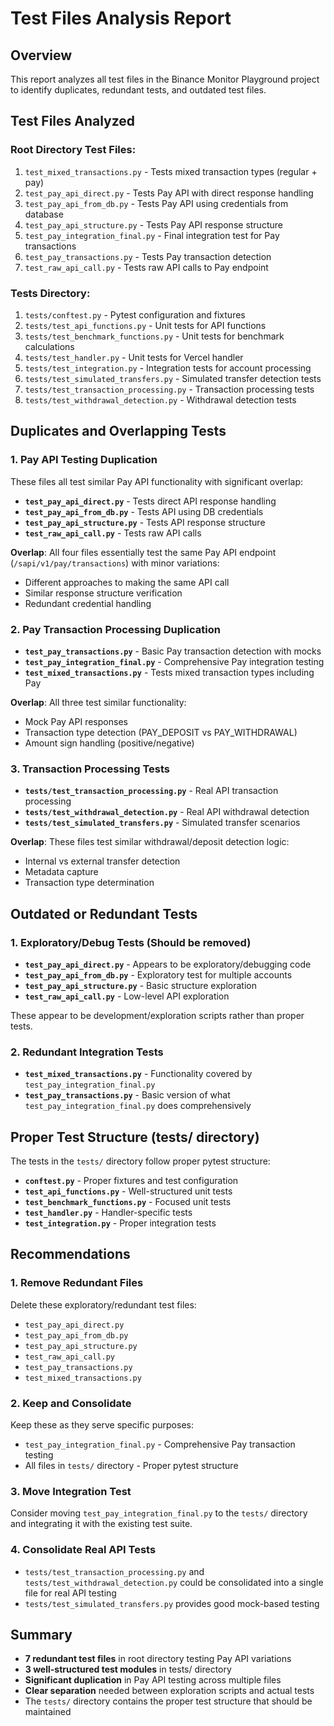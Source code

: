 # Test Files Analysis Report

## Overview
This report analyzes all test files in the Binance Monitor Playground project to identify duplicates, redundant tests, and outdated test files.

## Test Files Analyzed

### Root Directory Test Files:
1. `test_mixed_transactions.py` - Tests mixed transaction types (regular + pay)
2. `test_pay_api_direct.py` - Tests Pay API with direct response handling
3. `test_pay_api_from_db.py` - Tests Pay API using credentials from database
4. `test_pay_api_structure.py` - Tests Pay API response structure
5. `test_pay_integration_final.py` - Final integration test for Pay transactions
6. `test_pay_transactions.py` - Tests Pay transaction detection
7. `test_raw_api_call.py` - Tests raw API calls to Pay endpoint

### Tests Directory:
1. `tests/conftest.py` - Pytest configuration and fixtures
2. `tests/test_api_functions.py` - Unit tests for API functions
3. `tests/test_benchmark_functions.py` - Unit tests for benchmark calculations
4. `tests/test_handler.py` - Unit tests for Vercel handler
5. `tests/test_integration.py` - Integration tests for account processing
6. `tests/test_simulated_transfers.py` - Simulated transfer detection tests
7. `tests/test_transaction_processing.py` - Transaction processing tests
8. `tests/test_withdrawal_detection.py` - Withdrawal detection tests

## Duplicates and Overlapping Tests

### 1. Pay API Testing Duplication
These files all test similar Pay API functionality with significant overlap:

- **`test_pay_api_direct.py`** - Tests direct API response handling
- **`test_pay_api_from_db.py`** - Tests API using DB credentials
- **`test_pay_api_structure.py`** - Tests API response structure  
- **`test_raw_api_call.py`** - Tests raw API calls

**Overlap**: All four files essentially test the same Pay API endpoint (`/sapi/v1/pay/transactions`) with minor variations:
- Different approaches to making the same API call
- Similar response structure verification
- Redundant credential handling

### 2. Pay Transaction Processing Duplication

- **`test_pay_transactions.py`** - Basic Pay transaction detection with mocks
- **`test_pay_integration_final.py`** - Comprehensive Pay integration testing
- **`test_mixed_transactions.py`** - Tests mixed transaction types including Pay

**Overlap**: All three test similar functionality:
- Mock Pay API responses
- Transaction type detection (PAY_DEPOSIT vs PAY_WITHDRAWAL)
- Amount sign handling (positive/negative)

### 3. Transaction Processing Tests

- **`tests/test_transaction_processing.py`** - Real API transaction processing
- **`tests/test_withdrawal_detection.py`** - Real API withdrawal detection
- **`tests/test_simulated_transfers.py`** - Simulated transfer scenarios

**Overlap**: These files test similar withdrawal/deposit detection logic:
- Internal vs external transfer detection
- Metadata capture
- Transaction type determination

## Outdated or Redundant Tests

### 1. Exploratory/Debug Tests (Should be removed)
- **`test_pay_api_direct.py`** - Appears to be exploratory/debugging code
- **`test_pay_api_from_db.py`** - Exploratory test for multiple accounts
- **`test_pay_api_structure.py`** - Basic structure exploration
- **`test_raw_api_call.py`** - Low-level API exploration

These appear to be development/exploration scripts rather than proper tests.

### 2. Redundant Integration Tests
- **`test_mixed_transactions.py`** - Functionality covered by `test_pay_integration_final.py`
- **`test_pay_transactions.py`** - Basic version of what `test_pay_integration_final.py` does comprehensively

## Proper Test Structure (tests/ directory)

The tests in the `tests/` directory follow proper pytest structure:
- **`conftest.py`** - Proper fixtures and test configuration
- **`test_api_functions.py`** - Well-structured unit tests
- **`test_benchmark_functions.py`** - Focused unit tests
- **`test_handler.py`** - Handler-specific tests
- **`test_integration.py`** - Proper integration tests

## Recommendations

### 1. Remove Redundant Files
Delete these exploratory/redundant test files:
- `test_pay_api_direct.py`
- `test_pay_api_from_db.py`
- `test_pay_api_structure.py`
- `test_raw_api_call.py`
- `test_pay_transactions.py`
- `test_mixed_transactions.py`

### 2. Keep and Consolidate
Keep these as they serve specific purposes:
- `test_pay_integration_final.py` - Comprehensive Pay transaction testing
- All files in `tests/` directory - Proper pytest structure

### 3. Move Integration Test
Consider moving `test_pay_integration_final.py` to the `tests/` directory and integrating it with the existing test suite.

### 4. Consolidate Real API Tests
- `tests/test_transaction_processing.py` and `tests/test_withdrawal_detection.py` could be consolidated into a single file for real API testing
- `tests/test_simulated_transfers.py` provides good mock-based testing

## Summary

- **7 redundant test files** in root directory testing Pay API variations
- **3 well-structured test modules** in tests/ directory
- **Significant duplication** in Pay API testing across multiple files
- **Clear separation** needed between exploration scripts and actual tests
- The `tests/` directory contains the proper test structure that should be maintained